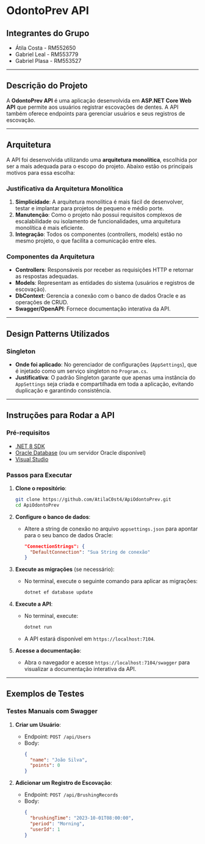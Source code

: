 
# OdontoPrev API

## Integrantes do Grupo
- Átila Costa - RM552650
- Gabriel Leal - RM553779
- Gabriel Plasa - RM553527


---

## Descrição do Projeto
A **OdontoPrev API** é uma aplicação desenvolvida em **ASP.NET Core Web API** que permite aos usuários registrar escovações de dentes. A API também oferece endpoints para gerenciar usuários e seus registros de escovação.

---

## Arquitetura
A API foi desenvolvida utilizando uma **arquitetura monolítica**, escolhida por ser a mais adequada para o escopo do projeto. Abaixo estão os principais motivos para essa escolha:

### Justificativa da Arquitetura Monolítica
1. **Simplicidade**: A arquitetura monolítica é mais fácil de desenvolver, testar e implantar para projetos de pequeno e médio porte.
2. **Manutenção**: Como o projeto não possui requisitos complexos de escalabilidade ou isolamento de funcionalidades, uma arquitetura monolítica é mais eficiente.
3. **Integração**: Todos os componentes (controllers, models) estão no mesmo projeto, o que facilita a comunicação entre eles.

### Componentes da Arquitetura
- **Controllers**: Responsáveis por receber as requisições HTTP e retornar as respostas adequadas.
- **Models**: Representam as entidades do sistema (usuários e registros de escovação).
- **DbContext**: Gerencia a conexão com o banco de dados Oracle e as operações de CRUD.
- **Swagger/OpenAPI**: Fornece documentação interativa da API.

---

## Design Patterns Utilizados
### Singleton
- **Onde foi aplicado**: No gerenciador de configurações (`AppSettings`), que é injetado como um serviço singleton no `Program.cs`.
- **Justificativa**: O padrão Singleton garante que apenas uma instância do `AppSettings` seja criada e compartilhada em toda a aplicação, evitando duplicação e garantindo consistência.

---

## Instruções para Rodar a API

### Pré-requisitos
- [.NET 8 SDK](https://dotnet.microsoft.com/download/dotnet/8.0)
- [Oracle Database](https://www.oracle.com/database/) (ou um servidor Oracle disponível)
- [Visual Studio](https://visualstudio.microsoft.com/)

### Passos para Executar
1. **Clone o repositório**:
   ```bash
   git clone https://github.com/AtilaC0st4/ApiOdontoPrev.git
   cd ApiOdontoPrev
   ```

2. **Configure o banco de dados**:
   - Altere a string de conexão no arquivo `appsettings.json` para apontar para o seu banco de dados Oracle:
     ```json
     "ConnectionStrings": {
       "DefaultConnection": "Sua String de conexão"
     }
     ```

3. **Execute as migrações** (se necessário):
   - No terminal, execute o seguinte comando para aplicar as migrações:
     ```bash
     dotnet ef database update
     ```

4. **Execute a API**:
   - No terminal, execute:
     ```bash
     dotnet run
     ```
   - A API estará disponível em `https://localhost:7104`.

5. **Acesse a documentação**:
   - Abra o navegador e acesse `https://localhost:7104/swagger` para visualizar a documentação interativa da API.

---

## Exemplos de Testes

### Testes Manuais com Swagger
1. **Criar um Usuário**:
   - Endpoint: `POST /api/Users`
   - Body:
     ```json
     {
       "name": "João Silva",
       "points": 0
     }
     ```

2. **Adicionar um Registro de Escovação**:
   - Endpoint: `POST /api/BrushingRecords`
   - Body:
     ```json
     {
       "brushingTime": "2023-10-01T08:00:00",
       "period": "Morning",
       "userId": 1
     }
     ```



